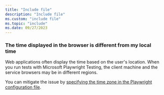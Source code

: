 ```yaml
---
title: "Include file"
description: "Include file"
ms.custom: "include file"
ms.topic: "include"
ms.date: 09/27/2023
---
```


### The time displayed in the browser is different from my local time

Web applications often display the time based on the user's location. When you run tests with Microsoft Playwright Testing, the client machine and the service browsers may be in different regions.

You can mitigate the issue by [specifying the time zone in the Playwright configuration file](https://playwright.dev/docs/emulation#locale--timezone).
